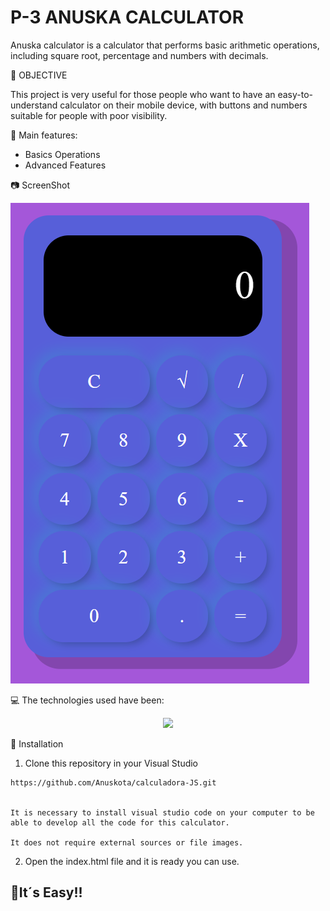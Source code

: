 <H1>P-3 ANUSKA  CALCULATOR</H1>

Anuska calculator is a calculator that performs basic arithmetic operations, including square root, percentage and numbers with decimals.

🎯 OBJECTIVE

This project is very useful for those people who want to have an easy-to-understand calculator on their mobile device, with buttons and numbers suitable for people with poor visibility.

 🌈 Main features:

<ul>
   <li> Basics Operations</li>
   <li> Advanced Features</li>

</ul>

📷 ScreenShot



![Alt text](CALCULADORA_FOTO.png)


💻  The technologies used have been:

<p align="center">
  <a href="https://skillicons.dev">
    <img src="https://skillicons.dev/icons?i=html,css,js,figma,github " />
  </a>
</p>

 💽 Installation

  1. Clone this repository in your Visual Studio

    https://github.com/Anuskota/calculadora-JS.git


    It is necessary to install visual studio code on your computer to be able to develop all the code for this calculator.

    It does not require external sources or file images.


  2. Open the index.html file and it is ready you can use.

 <h2> 🎉It´s Easy!! </h2>
